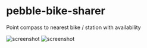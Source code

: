 # pebble-bike-sharer
Point compass to nearest bike / station with availability

![screenshot](https://assets.getpebble.com/api/file/PtA8mgz6SeCwCGVslute/convert?cache=true&fit=crop&w=144&h=168) ![screenshot](https://assets.getpebble.com/api/file/8o5OIVXRD6jqxr3JsyHy/convert?cache=true&fit=crop&w=144&h=168)
